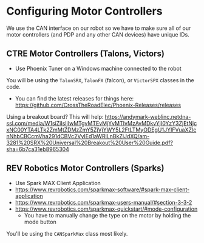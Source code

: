 # Configuring Motor Controllers
We use the CAN interface on our robot so we have to make sure all of our motor controllers 
(and PDP and any other CAN devices) have unique IDs.

## CTRE Motor Controllers (Talons, Victors)
* Use Phoenix Tuner on a Windows machine connected to the robot

You will be using the `TalonSRX`, `TalonFX` (falcon), or `VictorSPX` classes in the code.

* You can find the latest releases for things here: https://github.com/CrossTheRoadElec/Phoenix-Releases/releases

Using a breakout board? This will help: https://andymark-weblinc.netdna-ssl.com/media/W1siZiIsIjIwMTgvMTEvMjYvMTIvMzAvMDkvYjI0YzY3ZjEtNjcxNC00YTA4LTk2ZmMtZDMzZmY5ZjVjYWY5L2FtLTMyODEgU1JYIFVuaXZlcnNhbCBCcmVha291dCBVc2VyIEd1aWRlLnBkZiJdXQ/am-3281%20SRX%20Universal%20Breakout%20User%20Guide.pdf?sha=6b7ca31eb8965304

## REV Robotics Motor Controllers (Sparks)
* Use Spark MAX Client Application
* https://www.revrobotics.com/sparkmax-software/#spark-max-client-application
* https://www.revrobotics.com/sparkmax-users-manual/#section-3-3-2
* https://www.revrobotics.com/sparkmax-quickstart/#mode-configuration
  * You have to manually change the type on the motor by holding the mode button

You'll be using the `CANSparkMax` class most likely.
